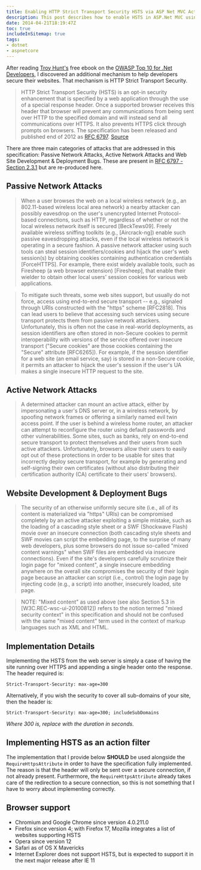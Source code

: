 ```yaml
---
title: Enabling HTTP Strict Transport Security HSTS via ASP Net MVC ActionFilters
description: This post describes how to enable HSTS in ASP.Net MVC using an ActionFilter
date: 2014-04-21T18:19:47Z
toc: true
includeInSitemap: true
tags:
- dotnet
- aspnetcore
---
```


After reading [Troy Hunt's](http://www.troyhunt.com/) free ebook on the [OWASP Top 10 for .Net Developers](http://www.troyhunt.com/2011/12/free-ebook-owasp-top-10-for-net.html), I discovered an additional mechanism to help developers secure their websites. That mechanism is HTTP Strict Transport Security.<!--more-->

>HTTP Strict Transport Security (HSTS) is an opt-in security enhancement that is specified by a web application through the use of a special response header. Once a supported browser receives this header that browser will prevent any communications from being sent over HTTP to the specified domain and will instead send all communications over HTTPS. It also prevents HTTPS click through prompts on browsers. The specification has been released and published end of 2012 as [RFC 6797](https://tools.ietf.org/html/rfc6797). [Source](https://www.owasp.org/index.php/HTTP_Strict_Transport_Security)

There are three main categories of attacks that are addressed in this specification: Passive Network Attacks, Active Network Attacks and Web Site Development & Deployment Bugs. These are present in [RFC 6797 - Section 2.3.1](https://tools.ietf.org/html/rfc6797) but are re-produced here.

## Passive Network Attacks

>When a user browses the web on a local wireless network (e.g., an
   802.11-based wireless local area network) a nearby attacker can
   possibly eavesdrop on the user's unencrypted Internet Protocol-based
   connections, such as HTTP, regardless of whether or not the local
   wireless network itself is secured [BeckTews09].  Freely available
   wireless sniffing toolkits (e.g., [Aircrack-ng]) enable such passive
   eavesdropping attacks, even if the local wireless network is
   operating in a secure fashion.  A passive network attacker using such
   tools can steal session identifiers/cookies and hijack the user's web
   session(s) by obtaining cookies containing authentication credentials
   [ForceHTTPS].  For example, there exist widely available tools, such
   as Firesheep (a web browser extension) [Firesheep], that enable their
   wielder to obtain other local users' session cookies for various web
   applications.

>To mitigate such threats, some web sites support, but usually do not
   force, access using end-to-end secure transport -- e.g., signaled
   through URIs constructed with the "https" scheme [RFC2818].  This can
   lead users to believe that accessing such services using secure
   transport protects them from passive network attackers.
   Unfortunately, this is often not the case in real-world deployments,
   as session identifiers are often stored in non-Secure cookies to
   permit interoperability with versions of the service offered over
   insecure transport ("Secure cookies" are those cookies containing the
    "Secure" attribute [RFC6265]).  For example, if the session
   identifier for a web site (an email service, say) is stored in a
   non-Secure cookie, it permits an attacker to hijack the user's
   session if the user's UA makes a single insecure HTTP request to the
   site.

## Active Network Attacks

>A determined attacker can mount an active attack, either by
   impersonating a user's DNS server or, in a wireless network, by
   spoofing network frames or offering a similarly named evil twin
   access point.  If the user is behind a wireless home router, an
   attacker can attempt to reconfigure the router using default
   passwords and other vulnerabilities.  Some sites, such as banks, rely
   on end-to-end secure transport to protect themselves and their users
   from such active attackers.  Unfortunately, browsers allow their
   users to easily opt out of these protections in order to be usable for sites that incorrectly deploy secure transport, for example by
   generating and self-signing their own certificates (without also
   distributing their certification authority (CA) certificate to their
   users' browsers).

## Website Development & Deployment Bugs

>The security of an otherwise uniformly secure site (i.e., all of its
   content is materialized via "https" URIs) can be compromised
   completely by an active attacker exploiting a simple mistake, such as
   the loading of a cascading style sheet or a SWF (Shockwave Flash)
   movie over an insecure connection (both cascading style sheets and
   SWF movies can script the embedding page, to the surprise of many web
   developers, plus some browsers do not issue so-called "mixed content
   warnings" when SWF files are embedded via insecure connections).
   Even if the site's developers carefully scrutinize their login page
   for "mixed content", a single insecure embedding anywhere on the
   overall site compromises the security of their login page because an
   attacker can script (i.e., control) the login page by injecting code
   (e.g., a script) into another, insecurely loaded, site page.

   >NOTE:  "Mixed content" as used above (see also Section 5.3 in
          [W3C.REC-wsc-ui-20100812]) refers to the notion termed "mixed
          security context" in this specification and should not be
          confused with the same "mixed content" term used in the
          context of markup languages such as XML and HTML.

## Implementation Details

Implementing the HSTS from the web server is simply a case of having the site running over HTTPS and appending a single header onto the response. The header required is:

    Strict-Transport-Security: max-age=300

Alternatively, if you wish the security to cover all sub-domains of your site, then the header is:

    Strict-Transport-Security: max-age=300; includeSubDomains

*Where 300 is, replace with the duration in seconds.*

## Implementing HSTS as an action filter

The implementation that I provide below **SHOULD** be used alongside the `RequireHttpsAttribute` in order to have the specification fully implemented. The reason is that the header will only be sent over a secure connection, if not already present. Furthermore, the `RequireHttpsAttribute` already takes care of the redirection to a secure connection, so this is not something that I have to worry about implementing correctly.

## Browser support

- Chromium and Google Chrome since version 4.0.211.0
- Firefox since version 4; with Firefox 17, Mozilla integrates a list of websites supporting HSTS
- Opera since version 12
- Safari as of OS X Mavericks
- Internet Explorer does not support HSTS, but is expected to support it in the next major release after IE 11
